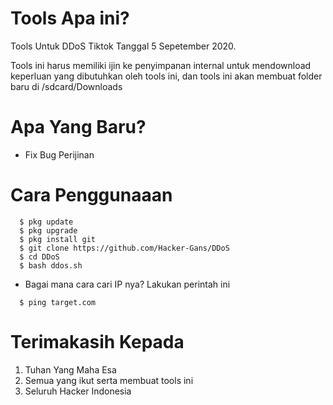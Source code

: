 # Tools Apa ini?
Tools Untuk DDoS Tiktok Tanggal 5 Sepetember 2020.

Tools ini harus memiliki ijin ke penyimpanan internal untuk mendownload keperluan yang dibutuhkan oleh tools ini, dan tools ini akan membuat folder baru di /sdcard/Downloads

# Apa Yang Baru?
- Fix Bug Perijinan

# Cara Penggunaaan
``` 
  $ pkg update
  $ pkg upgrade
  $ pkg install git
  $ git clone https://github.com/Hacker-Gans/DDoS
  $ cd DDoS
  $ bash ddos.sh
```
- Bagai mana cara cari IP nya?
 Lakukan perintah ini
```
  $ ping target.com
```

# Terimakasih Kepada
1. Tuhan Yang Maha Esa
2. Semua yang ikut serta membuat tools ini
3. Seluruh Hacker Indonesia
